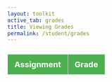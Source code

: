 ```yaml
---
layout: toolkit
active_tab: grades
title: Viewing Grades
permalink: /student/grades
---
```

<style>
    .styled-table {
        width: 100%;
        border-collapse: collapse;
        margin: 25px 0;
        font-size: 18px;
        text-align: left;
    }

    .styled-table th, .styled-table td {
        padding: 12px 15px;
        border: 1px solid #ddd;
    }

    .styled-table th {
        background-color: #4CAF50;
        color: white;
    }

    .styled-table tbody tr:nth-child(even) {
        background-color: #f2f2f2;
    }

    .styled-table tbody tr:hover {
        background-color: #ddd;
    }

    .styled-table td {
        text-align: center;
    }

    #gradegetter {
        padding: 10px 20px;
        font-size: 16px;
        background-color: #4CAF50;
        color: white;
        border: none;
        cursor: pointer;
        border-radius: 5px;
    }

    #gradegetter:hover {
        background-color: #45a049;
    }

    .average-row {
        background-color: #d3d3d3; 
        font-weight: bold;
    }
</style>

<table id="gradesTable" class="styled-table">
    <thead>
        <tr>
            <th>Assignment</th>
            <th>Grade</th>
        </tr>
    </thead>
    <tbody>
    </tbody>
</table>

<script type="module">
    import { javaURI, fetchOptions } from '{{site.baseurl}}/assets/js/api/config.js';
    let userId = -1;
    let grades = [];

    function populateTable(grades) {
        const tableBody = document.getElementById("gradesTable").getElementsByTagName("tbody")[0];
        
        tableBody.innerHTML = "";

        grades.forEach(stugrade => {
            let row = tableBody.insertRow();

            let cell1 = row.insertCell(0);
            cell1.textContent = stugrade[1];

            let cell2 = row.insertCell(1);
            cell2.textContent = stugrade[0];
        });

        displayAverage(grades);
    }

    function displayAverage(grades) {
        let total = 0;
        let count = grades.length;

        grades.forEach(stugrade => {
            total += parseFloat(stugrade[0]); 
        });

        let average = (total / count).toFixed(2); 

        const tableBody = document.getElementById("gradesTable").getElementsByTagName("tbody")[0];
        let averageRow = tableBody.insertRow();
        let cell1 = averageRow.insertCell(0);
        cell1.textContent = "Average";

        let cell2 = averageRow.insertCell(1);
        cell2.textContent = average;

        averageRow.classList.add("average-row");
    }

    async function getUserId() {
        const url_persons = `${javaURI}/api/person/get`;
        await fetch(url_persons, fetchOptions)
            .then(response => {
                if (!response.ok) {
                    throw new Error(`Spring server response: ${response.status}`);
                }
                return response.json();
            })
            .then(data => {
                userId = data.id;
            })
            .catch(error => {
                console.error("Java Database Error:", error);
            });
    }

    async function fetchAssignmentbyId(assignmentId) {
        try {
            const response = await fetch(javaURI + "/api/assignments/" + String(assignmentId), {
                method: 'GET',
                headers: {
                    'Content-Type': 'application/json',
                }
            });

            if (!response.ok) {
                throw new Error(`Failed to fetch assignments: ${response.statusText}`);
            }

            const assignment = await response.text();
            return assignment;  

        } catch (error) {
            console.error('Error fetching assignments:', error);
        }
    }

    async function getGrades() {
        const urlGrade = javaURI + '/api/synergy/grades';

        try {
            const response = await fetch(urlGrade, {
                method: 'GET',
                credentials: 'include',
            });

            if (!response.ok) {
                throw new Error('Failed to get data: ' + response.statusText);
            }

            const data = await response.json();
            await getUserId();  

            for (const grade of data) {
                if (grade.studentId == userId) {
                    let stugrade = [];
                    stugrade.push(grade.grade);
                    
                    const assignmentDetails = await fetchAssignmentbyId(grade.assignmentId);
                    stugrade.push(assignmentDetails);
                    
                    grades.push(stugrade);
                }
            }

            populateTable(grades);

        } catch (error) {
            console.error('Error fetching grades:', error);
        }
    }

    window.onload = async function() {
        await getUserId();
        await getGrades(); 
    };
</script>
